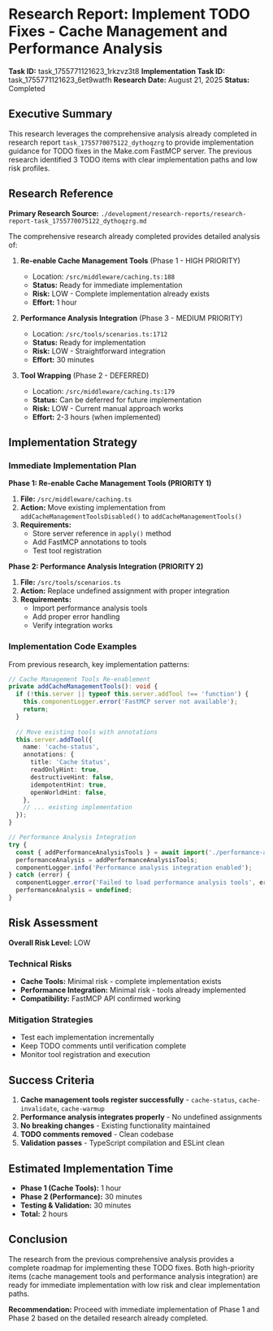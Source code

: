# Research Report: Implement TODO Fixes - Cache Management and Performance Analysis

**Task ID:** task_1755771121623_1rkzvz3t8
**Implementation Task ID:** task_1755771121623_6et9watfh
**Research Date:** August 21, 2025
**Status:** Completed

## Executive Summary

This research leverages the comprehensive analysis already completed in research report `task_1755770075122_dythoqzrg` to provide implementation guidance for TODO fixes in the Make.com FastMCP server. The previous research identified 3 TODO items with clear implementation paths and low risk profiles.

## Research Reference

**Primary Research Source:** `./development/research-reports/research-report-task_1755770075122_dythoqzrg.md`

The comprehensive research already completed provides detailed analysis of:

1. **Re-enable Cache Management Tools** (Phase 1 - HIGH PRIORITY)
   - Location: `/src/middleware/caching.ts:188`
   - **Status:** Ready for immediate implementation
   - **Risk:** LOW - Complete implementation already exists
   - **Effort:** 1 hour

2. **Performance Analysis Integration** (Phase 3 - MEDIUM PRIORITY)
   - Location: `/src/tools/scenarios.ts:1712`
   - **Status:** Ready for implementation
   - **Risk:** LOW - Straightforward integration
   - **Effort:** 30 minutes

3. **Tool Wrapping** (Phase 2 - DEFERRED)
   - Location: `/src/middleware/caching.ts:179`
   - **Status:** Can be deferred for future implementation
   - **Risk:** LOW - Current manual approach works
   - **Effort:** 2-3 hours (when implemented)

## Implementation Strategy

### Immediate Implementation Plan

**Phase 1: Re-enable Cache Management Tools (PRIORITY 1)**
1. **File:** `/src/middleware/caching.ts`
2. **Action:** Move existing implementation from `addCacheManagementToolsDisabled()` to `addCacheManagementTools()`
3. **Requirements:**
   - Store server reference in `apply()` method
   - Add FastMCP annotations to tools
   - Test tool registration

**Phase 2: Performance Analysis Integration (PRIORITY 2)**
1. **File:** `/src/tools/scenarios.ts`
2. **Action:** Replace undefined assignment with proper integration
3. **Requirements:**
   - Import performance analysis tools
   - Add proper error handling
   - Verify integration works

### Implementation Code Examples

From previous research, key implementation patterns:

```typescript
// Cache Management Tools Re-enablement
private addCacheManagementTools(): void {
  if (!this.server || typeof this.server.addTool !== 'function') {
    this.componentLogger.error('FastMCP server not available');
    return;
  }
  
  // Move existing tools with annotations
  this.server.addTool({
    name: 'cache-status',
    annotations: {
      title: 'Cache Status',
      readOnlyHint: true,
      destructiveHint: false,
      idempotentHint: true,
      openWorldHint: false,
    },
    // ... existing implementation
  });
}

// Performance Analysis Integration
try {
  const { addPerformanceAnalysisTools } = await import('./performance-analysis.js');
  performanceAnalysis = addPerformanceAnalysisTools;
  componentLogger.info('Performance analysis integration enabled');
} catch (error) {
  componentLogger.error('Failed to load performance analysis tools', error);
  performanceAnalysis = undefined;
}
```

## Risk Assessment

**Overall Risk Level:** LOW

### Technical Risks
- **Cache Tools:** Minimal risk - complete implementation exists
- **Performance Integration:** Minimal risk - tools already implemented
- **Compatibility:** FastMCP API confirmed working

### Mitigation Strategies
- Test each implementation incrementally
- Keep TODO comments until verification complete
- Monitor tool registration and execution

## Success Criteria

1. **Cache management tools register successfully** - `cache-status`, `cache-invalidate`, `cache-warmup`
2. **Performance analysis integrates properly** - No undefined assignments
3. **No breaking changes** - Existing functionality maintained
4. **TODO comments removed** - Clean codebase
5. **Validation passes** - TypeScript compilation and ESLint clean

## Estimated Implementation Time

- **Phase 1 (Cache Tools):** 1 hour
- **Phase 2 (Performance):** 30 minutes
- **Testing & Validation:** 30 minutes
- **Total:** 2 hours

## Conclusion

The research from the previous comprehensive analysis provides a complete roadmap for implementing these TODO fixes. Both high-priority items (cache management tools and performance analysis integration) are ready for immediate implementation with low risk and clear implementation paths.

**Recommendation:** Proceed with immediate implementation of Phase 1 and Phase 2 based on the detailed research already completed.